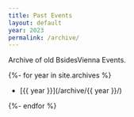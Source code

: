 ```yaml
---
title: Past Events
layout: default
year: 2023
permalink: /archive/
---
```


Archive of old BsidesVienna Events.

{%- for year in site.archives %}

* [{{ year }}](/archive/{{ year }}/)

{%- endfor %}